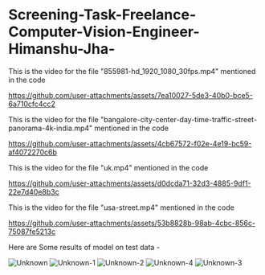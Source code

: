 # Screening-Task-Freelance-Computer-Vision-Engineer-Himanshu-Jha-

This is the video for the file "855981-hd_1920_1080_30fps.mp4" mentioned in the code 

https://github.com/user-attachments/assets/7ea10027-5de3-40b0-bce5-6a710cfc4cc2

This is the video for the file "bangalore-city-center-day-time-traffic-street-panorama-4k-india.mp4" mentioned in the code 

https://github.com/user-attachments/assets/4cb67572-f02e-4e19-bc59-af4072270c6b

This is the video for the file "uk.mp4" mentioned in the code

https://github.com/user-attachments/assets/d0dcda71-32d3-4885-9df1-22e7d40e8b3c

This is the video for the file "usa-street.mp4" mentioned in the code

https://github.com/user-attachments/assets/53b8828b-98ab-4cbc-856c-75087fe5213c

Here are Some results of model on test data - 

![Unknown](https://github.com/user-attachments/assets/180a87fa-ac01-4542-afa2-467f73530758)
![Unknown-1](https://github.com/user-attachments/assets/6a8d27d1-3f52-4ffb-a86c-8f1c87a86512)
![Unknown-2](https://github.com/user-attachments/assets/08edf241-ec30-44a9-b118-bf38fe4e0387)
![Unknown-4](https://github.com/user-attachments/assets/ad753f32-673e-42d0-adef-245c1a0038f8)
![Unknown-3](https://github.com/user-attachments/assets/947833a4-4bfd-491a-93f2-2a0af6631ffa)






